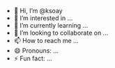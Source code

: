 - 👋 Hi, I’m @ksoay
- 👀 I’m interested in ...
- 🌱 I’m currently learning ...
- 💞️ I’m looking to collaborate on ...
- 📫 How to reach me ...
- 😄 Pronouns: ...
- ⚡ Fun fact: ...

<!---
ksoay/ksoay is a ✨ special ✨ repository because its `README.md` (this file) appears on your GitHub profile.
You can click the Preview link to take a look at your changes.
--->
